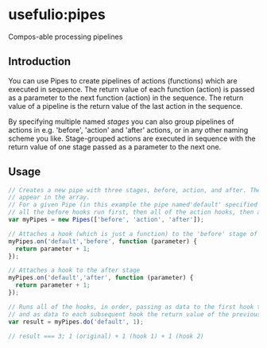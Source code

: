 # usefulio:pipes
Compos-able processing pipelines

## Introduction
You can use Pipes to create pipelines of actions (functions) which are executed in sequence. The return value of each function (action) is passed as a parameter to the next function (action) in the sequence. The return value of a pipeline is the return value of the last action in the sequence. 

By specifying multiple named _stages_ you can also group pipelines of actions in e.g. 'before', 'action' and 'after' actions, or in any other naming scheme you like. 
Stage-grouped actions are executed in sequence with the return value of one stage passed as a parameter to the next one.  

## Usage
```javascript
// Creates a new pipe with three stages, before, action, and after. These are executed in the order they 
// appear in the array.
// For a given Pipe (in this example the pipe named'default' specified during the myPipes.on method calls) 
// all the before hooks run first, then all of the action hooks, then all of the after hooks
var myPipes = new Pipes(['before', 'action', 'after']);

// Attaches a hook (which is just a function) to the 'before' stage of 'default' pipe.
myPipes.on('default','before', function (parameter) {
  return parameter + 1;
});

// Attaches a hook to the after stage
myPipes.on('default','after', function (parameter) {
  return parameter + 1;
});

// Runs all of the hooks, in order, passing as data to the first hook the number 1
// and as data to each subsequent hook the return value of the previous hook.
var result = myPipes.do('default', 1);

// result === 3; 1 (original) + 1 (hook 1) + 1 (hook 2)
```
